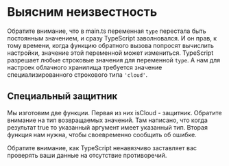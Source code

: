 # Выясним неизвестность

Обратите внимание, что в main.ts переменная `type` перестала быть постоянным значением, и сразу TypeScript заволновался. И он прав, к тому времени, когда функцию обратного вызова попросят вычислить настройки, значение этой переменной может измениться. TypeScript разрешает любые строковые значения для переменной `type`. А нам для настроек облачного хранилища требуется значение специализированного строкового типа `'cloud'`.

## Специальный защитник

Мы изготовим две функции. Первая из них isCloud - защитник. Обратите внимание на тип возвращаемых значений. Там написано, что когда результат true то указанный аргумент имеет указанный тип. Вторая функция нам нужна, чтобы своевременно сообщить об ошибке.

Обратите внимание, как TypeScript ненавязчиво заставляет вас проверять ваши данные на отсутствие противоречий.
